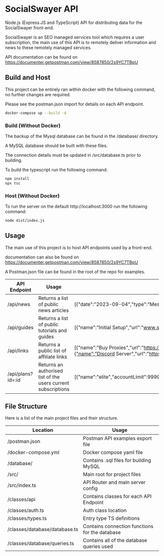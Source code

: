 # SocialSwayer API
Node.js (Express.JS and TypeScript) API for distributing data for the SocialSwayer front-end.

SocialSwayer is an SEO managed services tool which requires a user subscription, the main use of this API is to remotely deliver information and news to these remotely managed services.  

API documentation can be found on https://documenter.getpostman.com/view/8587850/2s9YC7TBpU

## Build and Host
This project can be entirely ran within docker with the following command, no further changes are required.

Please see the postman.json import for details on each API endpoint.

```bash
docker-compose up --build -d
```

### Build (Without Docker)
The backup of the Mysql database can be found in the /database/ directory. 

A MySQL database should be built with these files. 

The connection details must be updated in /src/database.ts prior to building. 

To build the typescript run the following command.

```bash
npm install
npx tsc
```

### Host (Without Docker)
To run the server on the default http://localhost:3000 run the following command:

```bash
node dist/index.js
```

## Usage
The main use of this project is to host API endpoints used by a front-end.

documentation can also be found on https://documenter.getpostman.com/view/8587850/2s9YC7TBpU

A Postman.json file can be found in the root of the repo for examples.

API Endpoint  | Usage         | Example Response
------------- | ------------- | -------------
/api/news | Returns a list of public news articles | [{"date":"2023-09-04","type":"Message","status":"ok","message":"Test Message"}]
/api/guides  | Returns a list of public tutorials and guides | [{"name":"Initial Setup","url":"www.socialswayer.com/initial-setup"}]
/api/links   |   Returns a public list of affiliate links | [{"name":"Buy Proxies","url":"https://proxy-seller.com/?partner=P1VAKXM8MJPZC5"},{"name":"Discord Server","url":"https://discord.gg/By7ZWzjxcf"}]
/api/plans?id=:id  |   Returns an authorised list of the users current subscriptions | [{"name":"elite","accountLimit":999999,"projectLimit":999999,"proxyLimit":50,"slaveLimit":200}]

## File Structure
Here is a list of the main project files and their structure. 

Location  | Usage
------------- | -------------
/postman.json  | Postman API examples export file
/docker-compose.yml  | Docker compose yaml file
/database/  | Contains .sql files for building MySQL
/src/  | Main root for project files
/src/index.ts   |   API Router and main server config
/classes/api  |   Contains classes for each API Endpoint
/classes/auth.ts   |   Auth class location
/classes/types.ts   |   Entry type TS definitions
/classes/database/database.ts   |   Contains connection functions for the database
/classes/database/queries.ts  |   Contains all of the database queries used
